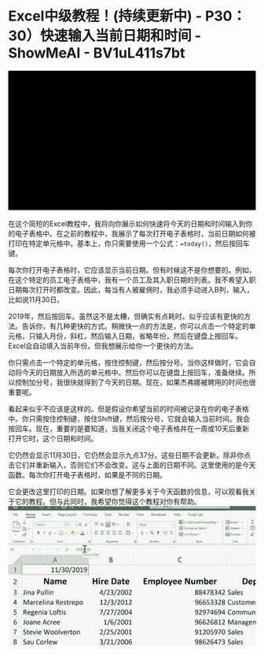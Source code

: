 # Excel中级教程！(持续更新中) - P30：30）快速输入当前日期和时间 - ShowMeAI - BV1uL411s7bt

![](img/08c72fb238e212bdb2f175efd776864e_0.png)

在这个简短的Excel教程中，我将向你展示如何快速将今天的日期和时间输入到你的电子表格中。在之前的教程中，我展示了每次打开电子表格时，当前日期如何被打印在特定单元格中。基本上，你只需要使用一个公式：`=today()`，然后按回车键。

每次你打开电子表格时，它应该显示当前日期。但有时候这不是你想要的。例如，在这个特定的员工电子表格中，我有一个员工及其入职日期的列表。我不希望入职日期每次打开时都改变。因此，每当有人被雇佣时，我必须手动进入B列，输入，比如说11月30日。

2019年，然后按回车。虽然这不是太糟，但确实有点耗时。似乎应该有更快的方法。告诉你，有几种更快的方式。稍微快一点的方法是，你可以点击一个特定的单元格，只输入月份，斜杠，然后输入日期，省略年份，然后在键盘上按回车。Excel会自动填入当前年份。但我想展示给你一个更快的方法。

你只需点击一个特定的单元格，按住控制键，然后按分号。当你这样做时，它会自动将今天的日期放入所选的单元格中。然后你可以在键盘上按回车，准备继续。所以控制加分号，我很快就得到了今天的日期。现在，如果杰弗娜被聘用的时间也很重要呢。

看起来似乎不应该是这样的。但是假设你希望当前的时间被记录在你的电子表格中。你只需按住控制键，按住Shift键，然后按分号，它就会输入当前时间。我会按回车。现在，重要的是要知道，当我关闭这个电子表格并在一周或10天后重新打开它时，这个日期和时间。

它仍然会显示11月30日，它仍然会显示九点37分。这些日期不会更新。除非你点击它们并重新输入，否则它们不会改变。这与上面的日期不同。这里使用的是今天函数。每次你打开电子表格时，如果是不同的日期。

它会更改这里打印的日期。如果你想了解更多关于今天函数的信息，可以观看我关于它的教程。但与此同时，我希望你觉得这个教程对你有帮助。![](img/08c72fb238e212bdb2f175efd776864e_2.png)
